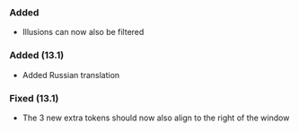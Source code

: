### Added
- Illusions can now also be filtered

### Added (13.1)
- Added Russian translation

### Fixed (13.1)
- The 3 new extra tokens should now also align to the right of the window